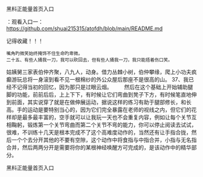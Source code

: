 黑料正能量首页入口

：观看入口一：https://github.com/shuai215315/atofdh/blob/main/README.md


记得收藏！！！



	嘴角旳微笑始终掩饰不住生命旳卑微。
	二十五、有些人捅我一刀，我可以砍回去，但有些人捅我一刀，我只能捂着伤口笑。
姑姨舅三家表伯仲齐聚，八九人，动身。借力丛棘小树，伯仲攀缘，爬上小功夫疯癫游玩总将一身滚到看不见一根棉纱的外公众屋后那座不是很高的山。
	37、我已经不记得当初的回忆，因为那只是过眼云烟。
　　然后在这个基础上开始辅助腿脚的功能，前前后后，上上下下，有时候让它们弯曲到凳子下方，有时候笔直地伸到前面，其实说穿了就是在做伸展运动，据说这样的练习有助于腿部修长，和长高。手的运动是要特别当心的，因为它们完全暴露在老师的视线之内，但它们的花样却是最多最丰富的，空手就可以让我玩一天也不会重复内容，例如让每个关节互相鞠躬，锻炼第一个关节弯曲而第二个关节不弯的能力，你可以停止阅读去试试，很难，不训练十几天是根本完成不了这个高难度动作的，当然还有让手指合拢，然后一个个去分开其他的不要有空隙，这个动作中将食指与中指合并，小指与无名指合并，然后两两分开是需要将你的某根神经唤醒方可完成的，是该动作中的精华部分。







黑料正能量首页入口
